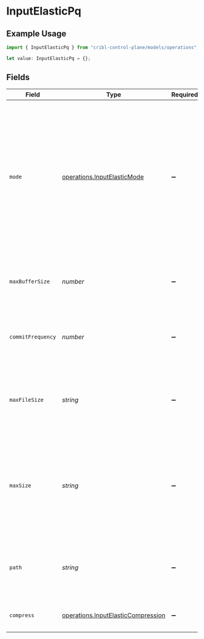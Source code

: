 # InputElasticPq

## Example Usage

```typescript
import { InputElasticPq } from "cribl-control-plane/models/operations";

let value: InputElasticPq = {};
```

## Fields

| Field                                                                                                                                                                                                                                         | Type                                                                                                                                                                                                                                          | Required                                                                                                                                                                                                                                      | Description                                                                                                                                                                                                                                   |
| --------------------------------------------------------------------------------------------------------------------------------------------------------------------------------------------------------------------------------------------- | --------------------------------------------------------------------------------------------------------------------------------------------------------------------------------------------------------------------------------------------- | --------------------------------------------------------------------------------------------------------------------------------------------------------------------------------------------------------------------------------------------- | --------------------------------------------------------------------------------------------------------------------------------------------------------------------------------------------------------------------------------------------- |
| `mode`                                                                                                                                                                                                                                        | [operations.InputElasticMode](../../models/operations/inputelasticmode.md)                                                                                                                                                                    | :heavy_minus_sign:                                                                                                                                                                                                                            | With Smart mode, PQ will write events to the filesystem only when it detects backpressure from the processing engine. With Always On mode, PQ will always write events directly to the queue before forwarding them to the processing engine. |
| `maxBufferSize`                                                                                                                                                                                                                               | *number*                                                                                                                                                                                                                                      | :heavy_minus_sign:                                                                                                                                                                                                                            | The maximum number of events to hold in memory before writing the events to disk                                                                                                                                                              |
| `commitFrequency`                                                                                                                                                                                                                             | *number*                                                                                                                                                                                                                                      | :heavy_minus_sign:                                                                                                                                                                                                                            | The number of events to send downstream before committing that Stream has read them                                                                                                                                                           |
| `maxFileSize`                                                                                                                                                                                                                                 | *string*                                                                                                                                                                                                                                      | :heavy_minus_sign:                                                                                                                                                                                                                            | The maximum size to store in each queue file before closing and optionally compressing. Enter a numeral with units of KB, MB, etc.                                                                                                            |
| `maxSize`                                                                                                                                                                                                                                     | *string*                                                                                                                                                                                                                                      | :heavy_minus_sign:                                                                                                                                                                                                                            | The maximum disk space that the queue can consume (as an average per Worker Process) before queueing stops. Enter a numeral with units of KB, MB, etc.                                                                                        |
| `path`                                                                                                                                                                                                                                        | *string*                                                                                                                                                                                                                                      | :heavy_minus_sign:                                                                                                                                                                                                                            | The location for the persistent queue files. To this field's value, the system will append: /<worker-id>/inputs/<input-id>                                                                                                                    |
| `compress`                                                                                                                                                                                                                                    | [operations.InputElasticCompression](../../models/operations/inputelasticcompression.md)                                                                                                                                                      | :heavy_minus_sign:                                                                                                                                                                                                                            | Codec to use to compress the persisted data                                                                                                                                                                                                   |
